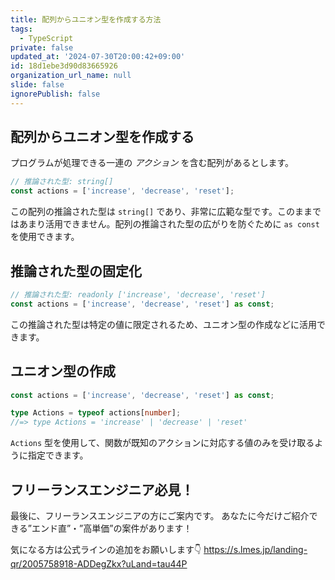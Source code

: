 ```yaml
---
title: 配列からユニオン型を作成する方法
tags:
  - TypeScript
private: false
updated_at: '2024-07-30T20:00:42+09:00'
id: 18d1ebe3d90d83665926
organization_url_name: null
slide: false
ignorePublish: false
---
```

## 配列からユニオン型を作成する

プログラムが処理できる一連の _アクション_ を含む配列があるとします。

```typescript
// 推論された型: string[]
const actions = ['increase', 'decrease', 'reset'];
```

この配列の推論された型は `string[]` であり、非常に広範な型です。このままではあまり活用できません。配列の推論された型の広がりを防ぐために `as const` を使用できます。

## 推論された型の固定化

```typescript
// 推論された型: readonly ['increase', 'decrease', 'reset']
const actions = ['increase', 'decrease', 'reset'] as const;
```

この推論された型は特定の値に限定されるため、ユニオン型の作成などに活用できます。

## ユニオン型の作成

```typescript
const actions = ['increase', 'decrease', 'reset'] as const;

type Actions = typeof actions[number];
//=> type Actions = 'increase' | 'decrease' | 'reset'
```

`Actions` 型を使用して、関数が既知のアクションに対応する値のみを受け取るように指定できます。


## フリーランスエンジニア必見！

最後に、フリーランスエンジニアの方にご案内です。
あなたに今だけご紹介できる”エンド直”・”高単価”の案件があります！

気になる方は公式ラインの追加をお願いします👇
https://s.lmes.jp/landing-qr/2005758918-ADDegZkx?uLand=tau44P
